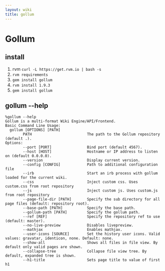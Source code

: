 ```yaml
---
layout: wiki
title: gollum
---
```


# Gollum

## install
1. rvm
   `curl -L https://get.rvm.io | bash -s`
2. `rvm requirements`
3. `gem install gollum`
4. `rvm install 1.9.3`
5. `gem install gollum`

## gollum --help

    %gollum --help
    Gollum is a multi-format Wiki Engine/API/Frontend.
    Basic Command Line Usage:
      gollum [OPTIONS] [PATH]
            PATH                         The path to the Gollum repository (default .).
    Options:
            --port [PORT]                Bind port (default 4567).
            --host [HOST]                Hostname or IP address to listen on (default 0.0.0.0).
            --version                    Display current version.
            --config [CONFIG]            Path to additional configuration file        
            --irb                        Start an irb process with gollum loaded for the current wiki.
            --css                        Inject custom css. Uses custom.css from root repository        
            --js                         Inject custom js. Uses custom.js from root repository
            --page-file-dir [PATH]       Specify the sub directory for all page files (default: repository root).        
            --base-path [PATH]           Specify the base path.
            --gollum-path [PATH]         Specify the gollum path.
            --ref [REF]                  Specify the repository ref to use (default: master).        
            --no-live-preview            Disables livepreview.
            --mathjax                    Enables mathjax.        
            --user-icons [SOURCE]        Set the history user icons. Valid values: gravatar, identicon, none. Default: none.
            --show-all                   Shows all files in file view. By default only valid pages are shown.
            --collapse-tree              Collapse file view tree. By default, expanded tree is shown.
            --h1-title                   Sets page title to value of first h1
